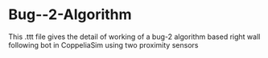 # Bug--2-Algorithm
This .ttt file gives the detail of working of a bug-2 algorithm based right wall following bot in CoppeliaSim using two proximity sensors
